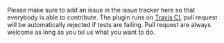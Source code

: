 Please make sure to add an issue in the issue tracker here so that everybody is able to contribute.
The plugin runs on [Travis CI](https://travis-ci.org), pull request will be automatically rejected if tests are failing.
Pull request are always welcome as long as you tel us what you want to do.
